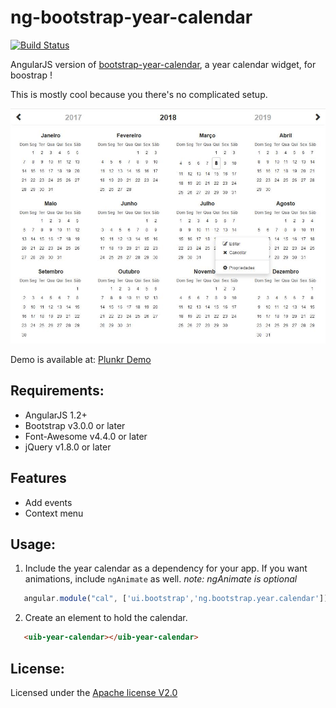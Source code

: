 ﻿ng-bootstrap-year-calendar
===================

[![Build Status](https://travis-ci.org/pedrodiascastro/ng-bootstrap-year-calendar.svg?branch=master)](https://travis-ci.org/pedrodiascastro/ng-bootstrap-year-calendar)

AngularJS version of [bootstrap-year-calendar](www.bootstrap-year-calendar.com), a year calendar widget, for boostrap !

This is mostly cool because you there's no complicated setup.

![alt tag](/assets/img/preview.jpg)

Demo is available at: [Plunkr Demo](http://plnkr.co/edit/jqSJt4LF1PJoeG63OCKI?p=preview)

## Requirements:

 - AngularJS 1.2+
 - Bootstrap v3.0.0 or later
 - Font-Awesome v4.4.0 or later 
 - jQuery v1.8.0 or later

<!--**File Size:** 2.4Kb minified, 0.5Kb gzipped-->

## Features
 - Add events
 - Context menu

## Usage:

 1. Include the year calendar as a dependency for your app.  If you want animations, include `ngAnimate` as well. *note: ngAnimate is optional*

 ```javascript
    angular.module("cal", ['ui.bootstrap','ng.bootstrap.year.calendar']);
 ```

 2. Create an element to hold the calendar.
 ```html
    <uib-year-calendar></uib-year-calendar>
 ```

## License:
Licensed under the  [Apache license V2.0](http://www.apache.org/licenses/LICENSE-2.0)
